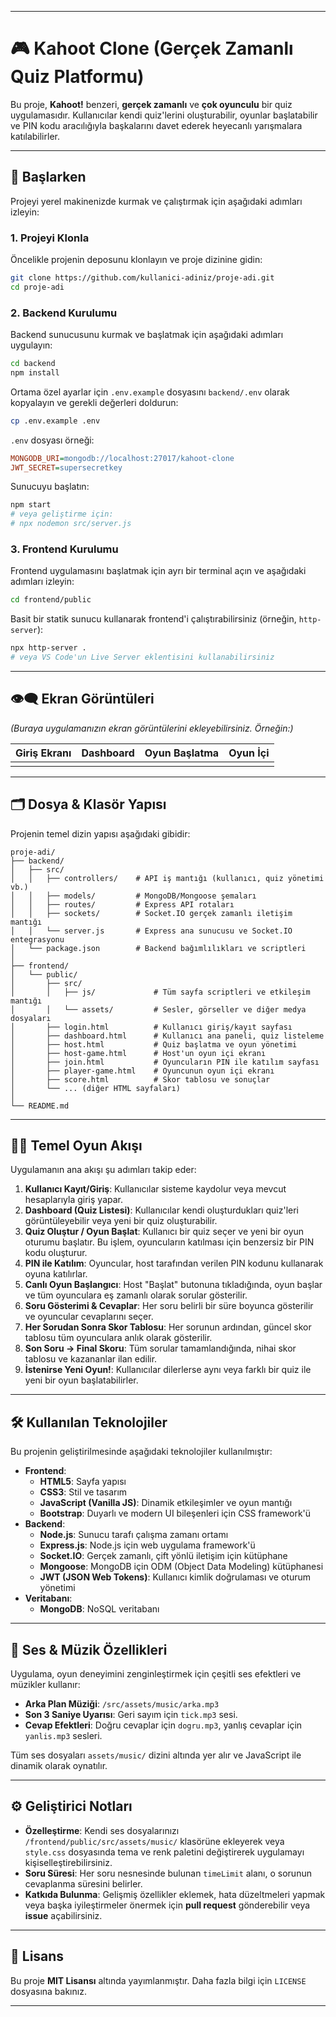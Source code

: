 
-----

# 🎮 Kahoot Clone (Gerçek Zamanlı Quiz Platformu)

Bu proje, **Kahoot\!** benzeri, **gerçek zamanlı** ve **çok oyunculu** bir quiz uygulamasıdır. Kullanıcılar kendi quiz'lerini oluşturabilir, oyunlar başlatabilir ve PIN kodu aracılığıyla başkalarını davet ederek heyecanlı yarışmalara katılabilirler.

-----

## 🚀 Başlarken

Projeyi yerel makinenizde kurmak ve çalıştırmak için aşağıdaki adımları izleyin:

### 1\. Projeyi Klonla

Öncelikle projenin deposunu klonlayın ve proje dizinine gidin:

```bash
git clone https://github.com/kullanici-adiniz/proje-adi.git
cd proje-adi
```

### 2\. Backend Kurulumu

Backend sunucusunu kurmak ve başlatmak için aşağıdaki adımları uygulayın:

```bash
cd backend
npm install
```

Ortama özel ayarlar için `.env.example` dosyasını `backend/.env` olarak kopyalayın ve gerekli değerleri doldurun:

```bash
cp .env.example .env
```

`.env` dosyası örneği:

```ini
MONGODB_URI=mongodb://localhost:27017/kahoot-clone
JWT_SECRET=supersecretkey
```

Sunucuyu başlatın:

```bash
npm start
# veya geliştirme için:
# npx nodemon src/server.js
```

### 3\. Frontend Kurulumu

Frontend uygulamasını başlatmak için ayrı bir terminal açın ve aşağıdaki adımları izleyin:

```bash
cd frontend/public
```

Basit bir statik sunucu kullanarak frontend'i çalıştırabilirsiniz (örneğin, `http-server`):

```bash
npx http-server .
# veya VS Code'un Live Server eklentisini kullanabilirsiniz
```

-----

## 👁️‍🗨️ Ekran Görüntüleri

*(Buraya uygulamanızın ekran görüntülerini ekleyebilirsiniz. Örneğin:)*

| Giriş Ekranı | Dashboard | Oyun Başlatma | Oyun İçi |
| :----------: | :-------: | :-----------: | :------: |
|  |  |  |  |

-----

## 🗂️ Dosya & Klasör Yapısı

Projenin temel dizin yapısı aşağıdaki gibidir:

```
proje-adi/
├── backend/
│   ├── src/
│   │   ├── controllers/    # API iş mantığı (kullanıcı, quiz yönetimi vb.)
│   │   ├── models/         # MongoDB/Mongoose şemaları
│   │   ├── routes/         # Express API rotaları
│   │   ├── sockets/        # Socket.IO gerçek zamanlı iletişim mantığı
│   │   └── server.js       # Express ana sunucusu ve Socket.IO entegrasyonu
│   └── package.json        # Backend bağımlılıkları ve scriptleri
│
├── frontend/
│   └── public/
│       ├── src/
│       │   ├── js/             # Tüm sayfa scriptleri ve etkileşim mantığı
│       │   └── assets/         # Sesler, görseller ve diğer medya dosyaları
│       ├── login.html          # Kullanıcı giriş/kayıt sayfası
│       ├── dashboard.html      # Kullanıcı ana paneli, quiz listeleme
│       ├── host.html           # Quiz başlatma ve oyun yönetimi
│       ├── host-game.html      # Host'un oyun içi ekranı
│       ├── join.html           # Oyuncuların PIN ile katılım sayfası
│       ├── player-game.html    # Oyuncunun oyun içi ekranı
│       ├── score.html          # Skor tablosu ve sonuçlar
│       └── ... (diğer HTML sayfaları)
│
└── README.md
```

-----

## 🧑‍💻 Temel Oyun Akışı

Uygulamanın ana akışı şu adımları takip eder:

1.  **Kullanıcı Kayıt/Giriş**: Kullanıcılar sisteme kaydolur veya mevcut hesaplarıyla giriş yapar.
2.  **Dashboard (Quiz Listesi)**: Kullanıcılar kendi oluşturdukları quiz'leri görüntüleyebilir veya yeni bir quiz oluşturabilir.
3.  **Quiz Oluştur / Oyun Başlat**: Kullanıcı bir quiz seçer ve yeni bir oyun oturumu başlatır. Bu işlem, oyuncuların katılması için benzersiz bir PIN kodu oluşturur.
4.  **PIN ile Katılım**: Oyuncular, host tarafından verilen PIN kodunu kullanarak oyuna katılırlar.
5.  **Canlı Oyun Başlangıcı**: Host "Başlat" butonuna tıkladığında, oyun başlar ve tüm oyunculara eş zamanlı olarak sorular gösterilir.
6.  **Soru Gösterimi & Cevaplar**: Her soru belirli bir süre boyunca gösterilir ve oyuncular cevaplarını seçer.
7.  **Her Sorudan Sonra Skor Tablosu**: Her sorunun ardından, güncel skor tablosu tüm oyunculara anlık olarak gösterilir.
8.  **Son Soru → Final Skoru**: Tüm sorular tamamlandığında, nihai skor tablosu ve kazananlar ilan edilir.
9.  **İstenirse Yeni Oyun\!**: Kullanıcılar dilerlerse aynı veya farklı bir quiz ile yeni bir oyun başlatabilirler.

-----

## 🛠️ Kullanılan Teknolojiler

Bu projenin geliştirilmesinde aşağıdaki teknolojiler kullanılmıştır:

  * **Frontend**:
      * **HTML5**: Sayfa yapısı
      * **CSS3**: Stil ve tasarım
      * **JavaScript (Vanilla JS)**: Dinamik etkileşimler ve oyun mantığı
      * **Bootstrap**: Duyarlı ve modern UI bileşenleri için CSS framework'ü
  * **Backend**:
      * **Node.js**: Sunucu tarafı çalışma zamanı ortamı
      * **Express.js**: Node.js için web uygulama framework'ü
      * **Socket.IO**: Gerçek zamanlı, çift yönlü iletişim için kütüphane
      * **Mongoose**: MongoDB için ODM (Object Data Modeling) kütüphanesi
      * **JWT (JSON Web Tokens)**: Kullanıcı kimlik doğrulaması ve oturum yönetimi
  * **Veritabanı**:
      * **MongoDB**: NoSQL veritabanı

-----

## 🎵 Ses & Müzik Özellikleri

Uygulama, oyun deneyimini zenginleştirmek için çeşitli ses efektleri ve müzikler kullanır:

  * **Arka Plan Müziği**: `/src/assets/music/arka.mp3`
  * **Son 3 Saniye Uyarısı**: Geri sayım için `tick.mp3` sesi.
  * **Cevap Efektleri**: Doğru cevaplar için `dogru.mp3`, yanlış cevaplar için `yanlis.mp3` sesleri.

Tüm ses dosyaları `assets/music/` dizini altında yer alır ve JavaScript ile dinamik olarak oynatılır.

-----

## ⚙️ Geliştirici Notları

  * **Özelleştirme**: Kendi ses dosyalarınızı `/frontend/public/src/assets/music/` klasörüne ekleyerek veya `style.css` dosyasında tema ve renk paletini değiştirerek uygulamayı kişiselleştirebilirsiniz.
  * **Soru Süresi**: Her soru nesnesinde bulunan `timeLimit` alanı, o sorunun cevaplanma süresini belirler.
  * **Katkıda Bulunma**: Gelişmiş özellikler eklemek, hata düzeltmeleri yapmak veya başka iyileştirmeler önermek için **pull request** gönderebilir veya **issue** açabilirsiniz.

-----

## 📄 Lisans

Bu proje **MIT Lisansı** altında yayımlanmıştır. Daha fazla bilgi için `LICENSE` dosyasına bakınız.

-----
